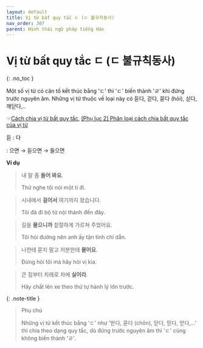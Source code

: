 ```yaml
---
layout: default
title: Vị từ bất quy tắc ㄷ (ㄷ 불규칙동사)
nav_order: 307
parent: Hình thái ngữ pháp tiếng Hàn
---
```


# Vị từ bất quy tắc ㄷ (ㄷ 불규칙동사)
{: .no_toc }

Một số vị từ có căn tố kết thúc bằng 'ㄷ' thì 'ㄷ' biến thành 'ㄹ' khi đứng trước nguyên âm. Những vị từ thuộc về loại này có 듣다, 걷다, 묻다 (hỏi), 싣다, 깨닫다,..

☞[Cách chia vị từ bất quy tắc](/ngu-phap-tieng-han/docs/khai-quat-ngu-phap-tieng-han/cach-chia-bat-quy-tac-cua-vi-tu), [\[Phụ lục 2\] Phân loại cách chia bất quy tắc của vị từ](/ngu-phap-tieng-han/docs/phu-luc/phu-luc-2-phan-loai-cach-chia-bat-quy-tac-cua-vi-tu/)

듣
: 다

: 으면 → 듣으면 → 들으면

**Ví dụ**

> 내 말 좀 **들어 봐요**.
>
> Thử nghe tôi nói một tí đi.

> 시내에서 **걸어서** 여기까지 왔습니다.
>
> Tôi đã đi bộ từ nội thành đến đây.

> 길을 **물으니까** 칱절하게 가르쳐 주었어요.
>
> Tôi hỏi đường nên anh ấy tận tình chỉ dẫn.

> 나한테 묻지 말고 저분한테 **물어요**.
>
> Đừng hỏi tôi mà hãy hỏi vị kia.

> 큰 짐부터 차례로 차에 **실어라**.
>
> Hãy chất lên xe theo thứ tự hành lý lớn trước.

{: .note-title }
> Phụ chú
>
> Những vị từ kết thúc bằng 'ㄷ' như '받다, 묻다 (chôn), 닫다, 믿다, 얻다,...' thì chia theo dạng quy tắc, dù đứng trước nguyên âm thì 'ㄷ' cũng không biến thành 'ㄹ'.
